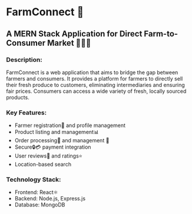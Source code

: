 # FarmConnect 🌱
## A MERN Stack Application for Direct Farm-to-Consumer Market 🧑‍🌾🚚

### Description:
FarmConnect is a web application that aims to bridge the gap between farmers and consumers. It provides a platform for farmers to directly sell their fresh produce to customers, eliminating intermediaries and ensuring fair prices. Consumers can access a wide variety of fresh, locally sourced products.

### Key Features:

- Farmer registration📝 and profile management 
- Product listing and management📊
- Order processing🛒 and management 🚚
- Secure🔒💳 payment integration
- User reviews💬 and ratings⭐
- Location-based search

### Technology Stack:

- Frontend: React⚛️
- Backend: Node.js, Express.js
- Database: MongoDB
